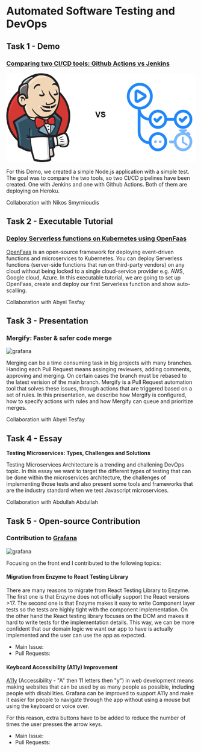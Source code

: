 # Automated Software Testing and DevOps

## Task 1 - Demo
### [Comparing two CI/CD tools: Github Actions vs Jenkins](https://github.com/xrisaD/CI-CDPipeline)

![](https://github.com/xrisaD/CI-CDPipeline/blob/main/imgs/jenkins-vs-github-actions.png)

For this Demo, we created a simple Node.js application with a simple test. The goal was to compare the two tools, so two CI/CD pipelines have been created. One with Jenkins and one with Github Actions. Both of them are deploying on Heroku. 

Collaboration with Nikos Smyrnioudis
## Task 2 - Executable Tutorial
### [Deploy Serverless functions on Kubernetes using OpenFaas](https://www.katacoda.com/chrysa/scenarios/openfaas-tutorial)

[OpenFaas](https://github.com/openfaas/faas) is an open-source framework for deploying event-driven functions and microservices to Kubernetes. You can deploy Serverless functions (server-side functions that run on third-party vendors) on any cloud without being locked to a single cloud-service provider e.g. AWS, Google cloud, Azure. In this executable tutorial, we are going to set up OpenFaas, create and deploy our first Serverless function and show auto-scalling.

Collaboration with Abyel Tesfay
## Task 3 - Presentation
### Mergify: Faster & safer code merge

<img src="https://dka575ofm4ao0.cloudfront.net/pages-transactional_logos/retina/228695/mergify-logo-title-horizontal-w200.png" alt="grafana" width="600"/>

Merging can be a time consuming task in big projects with many branches. Handing each Pull Request means assinging reviewers, adding comments, approving and merging. On certain cases the branch must be rebased to the latest verision of the main branch. Mergify is a Pull Request automation tool that solves these issues, through actions that are triggered based on a set of rules. In this presentation, we describe how Mergify is configured, how to specify actions with rules and how Mergify can queue and prioritize merges.

Collaboration with Abyel Tesfay
## Task 4 - Essay
**Testing Microservices: Types, Challenges and Solutions**

Testing Microservices Architecture is a trending and challening DevOps topic. In this essay we want to target the different types of testing that can be done within the microservices architecture, the challenges 
of implementing those tests and also present some tools and frameworks that are the industry standard when we test Javascript microservices.

Collaboration with Abdullah Abdullah

## Task 5 - Open-source Contribution
### Contribution to [Grafana](https://grafana.com/grafana/)
<img src="https://upload.wikimedia.org/wikipedia/en/thumb/a/a1/Grafana_logo.svg/1200px-Grafana_logo.svg.png" alt="grafana" width="400"/>

Focusing on the front end I contributed to the following topics:
#### Migration from Enzyme to React Testing Library
There are many reasons to migrate from React Testing Library to Enzyme. The first one is that Enzyme does not officially support the React versions >17. The second one is that Enzyme makes it easy to write Component layer tests so the tests are highly tight with the component implementation. On the other hand the React testing library focuses on the DOM and makes it hard to write tests for the implementation details. This way, we can be more confident that our domain logic we want our app to have is actually implemented and the user can use the app as expected.

* Main Issue:
* Pull Requests:
#### Keyboard Accessibility (A11y) Improvement
[A11y](https://developer.mozilla.org/en-US/docs/Web/Accessibility) (Accessibility - "A" then 11 letters then "y") in web development means making websites that can be used by as many people as possible, including people with disabilities. Grafana can be improved to support A11y and make it easier for people to navigate through the app without using a mouse but using the keyboard or voice over. 

For this reason, extra buttons have to be added to reduce the number of times the user presses the arrow keys.

* Main Issue: 
* Pull Requests:
